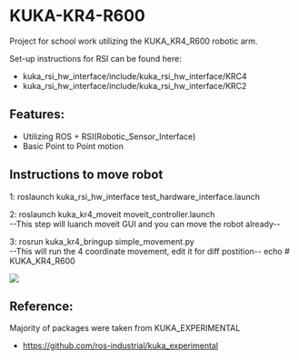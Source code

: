# KUKA-KR4-R600
Project for school work utilizing the KUKA_KR4_R600 robotic arm.

Set-up instructions for RSI can be found here:
* kuka_rsi_hw_interface/include/kuka_rsi_hw_interface/KRC4 
* kuka_rsi_hw_interface/include/kuka_rsi_hw_interface/KRC2

## Features:
* Utilizing ROS + RSI(Robotic_Sensor_Interface)
* Basic Point to Point motion

## Instructions to move robot

1: roslaunch kuka_rsi_hw_interface test_hardware_interface.launch

2: roslaunch kuka_kr4_moveit moveit_controller.launch<br>--This step will luanch moveit GUI and you can move the robot already--

3: rosrun kuka_kr4_bringup simple_movement.py<br>--This will run the 4 coordinate movement, edit it for diff postition--
echo # KUKA_KR4_R600


![](https://github.com/YY-Su/KUKA_KR4_R600/blob/main/kuka.gif)

## Reference: 
Majority of packages were taken from KUKA_EXPERIMENTAL  
* https://github.com/ros-industrial/kuka_experimental

